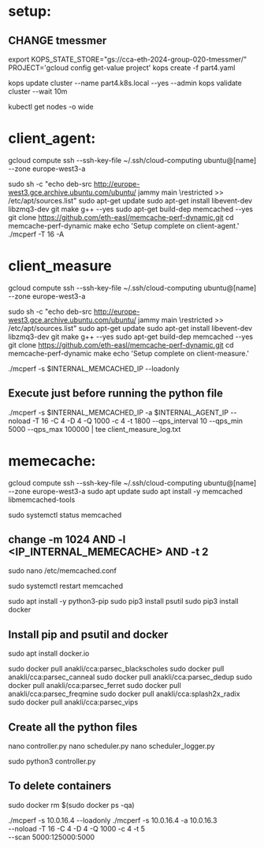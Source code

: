 # setup:

## CHANGE tmessmer
export KOPS_STATE_STORE="gs://cca-eth-2024-group-020-tmessmer/" 
PROJECT='gcloud config get-value project'
kops create -f part4.yaml

kops update cluster --name part4.k8s.local --yes --admin
kops validate cluster --wait 10m

kubectl get nodes -o wide

# client_agent:
gcloud compute ssh --ssh-key-file ~/.ssh/cloud-computing ubuntu@[name] --zone europe-west3-a

sudo sh -c "echo deb-src http://europe-west3.gce.archive.ubuntu.com/ubuntu/ jammy main \restricted >> /etc/apt/sources.list" 
sudo apt-get update 
sudo apt-get install libevent-dev libzmq3-dev git make g++ --yes 
sudo apt-get build-dep memcached --yes 
git clone https://github.com/eth-easl/memcache-perf-dynamic.git 
cd memcache-perf-dynamic 
make 
echo 'Setup complete on client-agent.' 
./mcperf -T 16 -A 

# client_measure
gcloud compute ssh --ssh-key-file ~/.ssh/cloud-computing ubuntu@[name] --zone europe-west3-a

sudo sh -c "echo deb-src http://europe-west3.gce.archive.ubuntu.com/ubuntu/ jammy main \restricted >> /etc/apt/sources.list" 
sudo apt-get update 
sudo apt-get install libevent-dev libzmq3-dev git make g++ --yes 
sudo apt-get build-dep memcached --yes 
git clone https://github.com/eth-easl/memcache-perf-dynamic.git 
cd memcache-perf-dynamic 
make 
echo 'Setup complete on client-measure.' 

./mcperf -s $INTERNAL_MEMCACHED_IP --loadonly
## Execute just before running the python file
./mcperf -s $INTERNAL_MEMCACHED_IP -a $INTERNAL_AGENT_IP --noload -T 16 -C 4 -D 4 -Q 1000 -c 4 -t 1800 --qps_interval 10 --qps_min 5000 --qps_max 100000 | tee client_measure_log.txt

# memecache:
gcloud compute ssh --ssh-key-file ~/.ssh/cloud-computing ubuntu@[name] --zone europe-west3-a
sudo apt update
sudo apt install -y memcached libmemcached-tools

sudo systemctl status memcached

## change -m 1024 AND -l <IP_INTERNAL_MEMECACHE> AND -t 2
sudo nano /etc/memcached.conf

sudo systemctl restart memcached

sudo apt install -y python3-pip
sudo pip3 install psutil
sudo pip3 install docker

## Install pip and psutil and docker
sudo apt install docker.io

sudo docker pull anakli/cca:parsec_blackscholes
sudo docker pull anakli/cca:parsec_canneal
sudo docker pull anakli/cca:parsec_dedup
sudo docker pull anakli/cca:parsec_ferret
sudo docker pull anakli/cca:parsec_freqmine
sudo docker pull anakli/cca:splash2x_radix
sudo docker pull anakli/cca:parsec_vips

## Create all the python files
nano controller.py
nano scheduler.py
nano scheduler_logger.py

sudo python3 controller.py

## To delete containers
sudo docker rm $(sudo docker ps -qa)

./mcperf -s 10.0.16.4 --loadonly
./mcperf -s 10.0.16.4 -a 10.0.16.3 \
--noload -T 16 -C 4 -D 4 -Q 1000 -c 4 -t 5 \
--scan 5000:125000:5000

